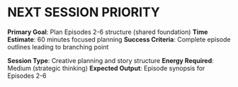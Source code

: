 # NEXT SESSION PRIORITY

**Primary Goal**: Plan Episodes 2-6 structure (shared foundation)
**Time Estimate**: 60 minutes focused planning
**Success Criteria**: Complete episode outlines leading to branching point

**Session Type**: Creative planning and story structure
**Energy Required**: Medium (strategic thinking)
**Expected Output**: Episode synopsis for Episodes 2-6